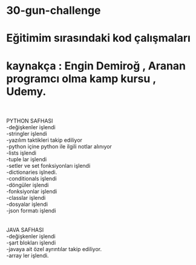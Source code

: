 # 30-gun-challenge
# Eğitimim sırasındaki kod çalışmaları
# kaynakça : Engin Demiroğ , Aranan programcı olma kamp kursu , Udemy.
<br>
<br>
PYTHON SAFHASI  
<br>
-değişkenler işlendi  
<br>
-stringler işlendi  
<br>
-yazılım taktikleri takip ediliyor  
<br>
-python içine python ile ilgili notlar alınıyor  
<br>
-lists işlendi  
<br>
-tuple lar işlendi  
<br>
-setler ve set fonksiyonları işlendi  
<br>
-dictionaries işlnedi.  
<br>
-conditionals işlendi  
<br>
-döngüler işlendi  
<br>
-fonksiyonlar işlendi  
<br>
-classlar işlendi  
<br>
-dosyalar işlendi  
<br>
-json formatı işlendi  
<br>
<br>
<br>
JAVA SAFHASI  
<br>
-değişkenler işlendi  
<br>
-şart blokları işlendi  
<br>
-javaya ait özel ayrıntılar takip ediliyor.  
<br>
-array ler işlendi.  
<br>
